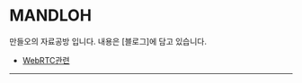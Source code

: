 # MANDLOH
만들오의 자료공방 입니다.
내용은 [블로그]에 담고 있습니다.  
* [WebRTC관련]
* * *

[WebRTC관련]: https://mandloh.tistory.com/20
